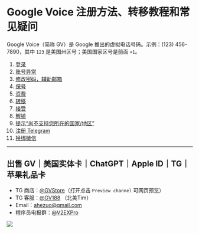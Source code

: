 # Google Voice 注册方法、转移教程和常见疑问

Google Voice（简称 GV）是 Google 推出的虚拟电话号码。示例：‪(123) 456-7890‬，其中 `123` 是美国州区号；美国国家区号是前面 `+1`。

1. [登录](https://github.com/ssnhd/googlevoicelogin)
2. [账号异常](https://github.com/ssnhd/googlevoiceyichang)
3. [修改密码，辅助邮箱](https://github.com/ssnhd/googlevoicepassword)
4. [保号](https://github.com/ssnhd/googlevoicebaohao)
5. [资费](https://github.com/ssnhd/googlevoicezifei)
6. [转移](https://github.com/ssnhd/googlevoicezhuanyi)
7. [接受](https://github.com/ssnhd/googlevoicejieshou)
8. [解锁](https://github.com/ssnhd/googlevoicejiesuo)
9. [提示“尚不支持您所在的国家/地区”](https://github.com/ssnhd/googlevoicebuzhichi)
10. [注册 Telegram](https://github.com/ssnhd/telegram)
11. [换绑微信](https://github.com/ssnhd/googlevoicewechat)

---

## 出售 GV｜美国实体卡｜ChatGPT｜Apple ID｜TG｜苹果礼品卡

- TG 商店：[@GVStore](https://t.me/gvstore)（打开点击 `Preview channel` 可网页预览）
- TG 客服：[@GV188](https://t.me/GV188) （北美Tim）
- Email：<ahezuo@gmail.com> 
- 程序员电报群：[@V2EXPro](https://t.me/V2EXPro)

![](https://i.imgur.com/9ysVXCr.png)
